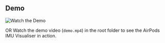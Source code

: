 
## Demo
![Watch the Demo](demogif.gif)


OR
Watch the demo video (`demo.mp4`) in the root folder to see the AirPods IMU Visualiser in action.
